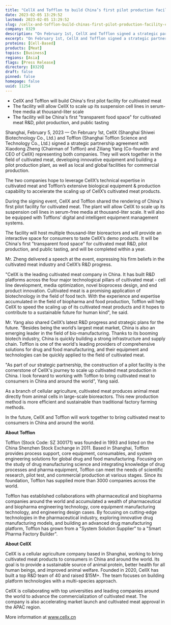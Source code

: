 ```yaml
---
title: "CellX and Tofflon to build China’s first pilot production facility for cultivated meat"
date: 2023-02-05 13:29:52
lastmod: 2023-02-05 13:29:52
slug: /cellx-and-tofflon-build-chinas-first-pilot-production-facility-cultivated-meat
company: 8329
description: "On February 1st, CellX and Tofflon signed a strategic partnership agreement to work together in the field of cultivated meat, developing innovative equipment and building a pilot production plant, as well as local and global facilities for commercial production"
excerpt: "On February 1st, CellX and Tofflon signed a strategic partnership agreement to work together in the field of cultivated meat, developing innovative equipment and building a pilot production plant, as well as local and global facilities for commercial production"
proteins: [Cell-Based]
products: [Meat]
topics: [Business]
regions: [Asia]
flags: [Press Release]
directory: [8329]
draft: false
pinned: false
homepage: false
uuid: 11254
---
```

<ul>
<li>CellX and Tofflon will build China's first pilot facility for cultivated meat</li>
<li>The facility will allow CellX to scale up its suspension cell lines in serum-free media at thousand-liter scale</li>
<li>The facility will be China's first "transparent food space" for cultivated meat R&D, pilot production, and public tasting</li>
</ul>
<p>Shanghai, February 5, 2023 — On February 1st, CellX (Shanghai Shiwei Biotechnology Co., Ltd.) and Tofflon (Shanghai Tofflon Science and Technology Co., Ltd.) signed a strategic partnership agreement with Xiaodong Zheng (Chairman of Tofflon) and Ziliang Yang (Co-founder and CEO of CellX) representing both companies. They will work together in the field of cultivated meat, developing innovative equipment and building a pilot production plant, as well as local and global facilities for commercial production.</p>
<p>The two companies hope to leverage CellX’s technical expertise in cultivated meat and Tofflon’s extensive biological equipment & production capability to accelerate the scaling up of CellX’s cultivated meat products.</p>
<p>During the signing event, CellX and Tofflon shared the rendering of China's first pilot facility for cultivated meat. The plant will allow CellX to scale up its suspension cell lines in serum-free media at thousand-liter scale. It will also be equipped with Tofflons’ digital and intelligent equipment management systems.</p>
<p>The facility will host multiple thousand-liter bioreactors and will provide an interactive space for consumers to taste CellX’s demo products. It will be China's first "transparent food space" for cultivated meat R&D, pilot production, and public tasting, and will be completed within a year.</p>
<p>Mr. Zheng delivered a speech at the event, expressing his firm beliefs in the cultivated meat industry and CellX’s R&D progress.</p>
<p>"CellX is the leading cultivated meat company in China. It has built R&D platforms across the four major technological pillars of cultivated meat - cell line development, media optimization, novel bioprocess design, and end product innovation. Cultivated meat is a promising application of biotechnology in the field of food tech. With the experience and expertise accumulated in the field of biopharma and food production, Tofflon will help CellX to speed the scaling up of its cultivated meat products and it hopes to contribute to a sustainable future for human kind", he said.</p>
<p>Mr. Yang also shared CellX’s latest R&D progress and strategic plans for the future. "Besides being the world’s largest meat market, China is also an emerging leader in the field of bio-manufacturing. Thanks to its booming biotech industry, China is quickly building a strong infrastructure and supply chain. Tofflon is one of the world's leading providers of comprehensive solutions for drug and food manufacturing, and their equipment and technologies can be quickly applied to the field of cultivated meat.</p>
<p>"As part of our strategic partnership, the construction of a pilot facility is the cornerstone of CellX's journey to scale up cultivated meat production in China. I look forward to working with Tofflon to bring cultivated meat to consumers in China and around the world", Yang said.</p>
<p>As a branch of cellular agriculture, cultivated meat produces animal meat directly from animal cells in large-scale bioreactors. This new production method is more efficient and sustainable than traditional factory farming methods.</p>
<p>In the future, CellX and Tofflon will work together to bring cultivated meat to consumers in China and around the world.</p>
<p><strong><strong>About Tofflon</strong></strong></p>
<p>Tofflon (Stock Code: SZ 300171) was founded in 1993 and listed on the China Shenzhen Stock Exchange in 2011. Based in Shanghai, Tofflon provides process support, core equipment, consumables, and system engineering solutions for global drug and food manufacturing. Focusing on the study of drug manufacturing science and integrating knowledge of drug processes and pharma equipment, Tofflon can meet the needs of scientific research, pilot test, and commercial production at various stages. Since its foundation, Tofflon has supplied more than 3000 companies across the world.</p>
<p>Tofflon has established collaborations with pharmaceutical and biopharma companies around the world and accumulated a wealth of pharmaceutical and biopharma engineering technology, core equipment manufacturing technology, and engineering design cases. By focusing on cutting-edge technologies in the pharmaceutical industry, exploring innovative drug manufacturing models, and building an advanced drug manufacturing platform, Tofflon has grown from a "System Solution Supplier" to a "Smart Pharma Factory Builder".</p>
<p><strong><strong>About CellX</strong></strong></p>
<p>CellX is a cellular agriculture company based in Shanghai, working to bring cultivated meat products to consumers in China and around the world. Its goal is to provide a sustainable source of animal protein, better health for all human beings, and improved animal welfare. Founded in 2020, CellX has built a top R&D team of 40 and raised $15M+. The team focuses on building platform technologies with a multi-species approach.</p>
<p>CellX is collaborating with top universities and leading companies around the world to advance the commercialization of cultivated meat. The company is also accelerating market launch and cultivated meat approval in the APAC region.</p>
<p>More information at <a href="http://www.cellx.cn">www.cellx.cn</a></p>
